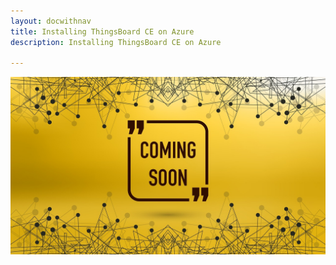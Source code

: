 ```yaml
---
layout: docwithnav
title: Installing ThingsBoard CE on Azure
description: Installing ThingsBoard CE on Azure

---
```


![image](/images/coming-soon.jpg)